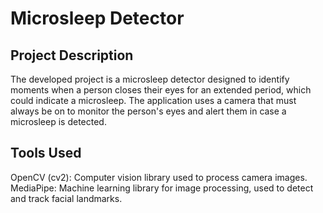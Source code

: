 # Microsleep Detector
## Project Description
The developed project is a microsleep detector designed to identify moments when a person closes their eyes for an extended period, which could indicate a microsleep. The application uses a camera that must always be on to monitor the person's eyes and alert them in case a microsleep is detected.

## Tools Used
OpenCV (cv2): Computer vision library used to process camera images.
MediaPipe: Machine learning library for image processing, used to detect and track facial landmarks.
